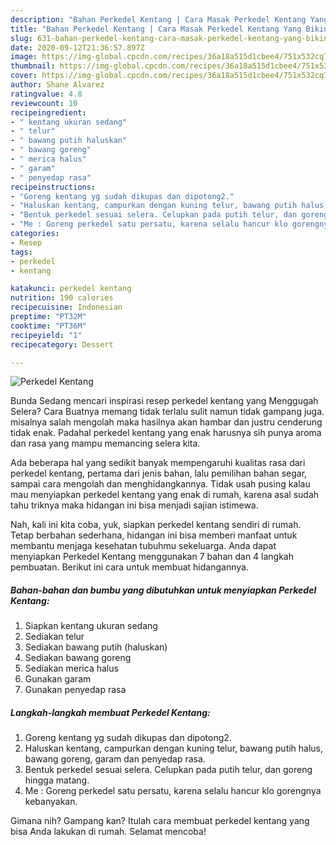 ```yaml
---
description: "Bahan Perkedel Kentang | Cara Masak Perkedel Kentang Yang Bikin Ngiler"
title: "Bahan Perkedel Kentang | Cara Masak Perkedel Kentang Yang Bikin Ngiler"
slug: 631-bahan-perkedel-kentang-cara-masak-perkedel-kentang-yang-bikin-ngiler
date: 2020-09-12T21:36:57.897Z
image: https://img-global.cpcdn.com/recipes/36a18a515d1cbee4/751x532cq70/perkedel-kentang-foto-resep-utama.jpg
thumbnail: https://img-global.cpcdn.com/recipes/36a18a515d1cbee4/751x532cq70/perkedel-kentang-foto-resep-utama.jpg
cover: https://img-global.cpcdn.com/recipes/36a18a515d1cbee4/751x532cq70/perkedel-kentang-foto-resep-utama.jpg
author: Shane Alvarez
ratingvalue: 4.8
reviewcount: 10
recipeingredient:
- " kentang ukuran sedang"
- " telur"
- " bawang putih haluskan"
- " bawang goreng"
- " merica halus"
- " garam"
- " penyedap rasa"
recipeinstructions:
- "Goreng kentang yg sudah dikupas dan dipotong2."
- "Haluskan kentang, campurkan dengan kuning telur, bawang putih halus, bawang goreng, garam dan penyedap rasa."
- "Bentuk perkedel sesuai selera. Celupkan pada putih telur, dan goreng hingga matang."
- "Me : Goreng perkedel satu persatu, karena selalu hancur klo gorengnya kebanyakan."
categories:
- Resep
tags:
- perkedel
- kentang

katakunci: perkedel kentang 
nutrition: 190 calories
recipecuisine: Indonesian
preptime: "PT32M"
cooktime: "PT36M"
recipeyield: "1"
recipecategory: Dessert

---
```



![Perkedel Kentang](https://img-global.cpcdn.com/recipes/36a18a515d1cbee4/751x532cq70/perkedel-kentang-foto-resep-utama.jpg)

Bunda Sedang mencari inspirasi resep perkedel kentang yang Menggugah Selera? Cara Buatnya memang tidak terlalu sulit namun tidak gampang juga. misalnya salah mengolah maka hasilnya akan hambar dan justru cenderung tidak enak. Padahal perkedel kentang yang enak harusnya sih punya aroma dan rasa yang mampu memancing selera kita.

Ada beberapa hal yang sedikit banyak mempengaruhi kualitas rasa dari perkedel kentang, pertama dari jenis bahan, lalu pemilihan bahan segar, sampai cara mengolah dan menghidangkannya. Tidak usah pusing kalau mau menyiapkan perkedel kentang yang enak di rumah, karena asal sudah tahu triknya maka hidangan ini bisa menjadi sajian istimewa.




Nah, kali ini kita coba, yuk, siapkan perkedel kentang sendiri di rumah. Tetap berbahan sederhana, hidangan ini bisa memberi manfaat untuk membantu menjaga kesehatan tubuhmu sekeluarga. Anda dapat menyiapkan Perkedel Kentang menggunakan 7 bahan dan 4 langkah pembuatan. Berikut ini cara untuk membuat hidangannya.

<!--inarticleads1-->

##### Bahan-bahan dan bumbu yang dibutuhkan untuk menyiapkan Perkedel Kentang:

1. Siapkan  kentang ukuran sedang
1. Sediakan  telur
1. Sediakan  bawang putih (haluskan)
1. Sediakan  bawang goreng
1. Sediakan  merica halus
1. Gunakan  garam
1. Gunakan  penyedap rasa




<!--inarticleads2-->

##### Langkah-langkah membuat Perkedel Kentang:

1. Goreng kentang yg sudah dikupas dan dipotong2.
1. Haluskan kentang, campurkan dengan kuning telur, bawang putih halus, bawang goreng, garam dan penyedap rasa.
1. Bentuk perkedel sesuai selera. Celupkan pada putih telur, dan goreng hingga matang.
1. Me : Goreng perkedel satu persatu, karena selalu hancur klo gorengnya kebanyakan.




Gimana nih? Gampang kan? Itulah cara membuat perkedel kentang yang bisa Anda lakukan di rumah. Selamat mencoba!
